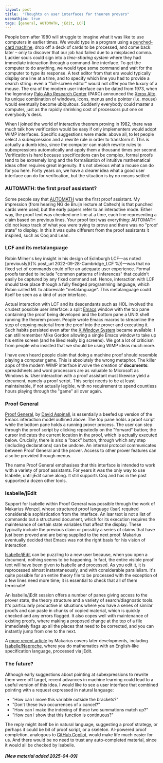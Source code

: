 ```yaml
---
layout: post
title:  "Thoughts on user interfaces for theorem provers"
usemathjax: true 
tags: [general, AUTOMATH, jEdit, LCF]
---
```


People born after 1980 will struggle to imagine what it was like
to use computers in earlier times.
We would type in a program using 
a [punched-card machine](https://www.ibm.com/history/punched-card), 
drop off a deck of cards to be processed, 
and come back later – only to discover that our job had failed due to a misplaced comma.
Luckier souls could sign into a *time-sharing system* 
where they had immediate interaction through a command-line interface.
To get the computer to do anything, we would type some command
and wait for the computer to type its response.
A text editor from that era would typically display one line at a time,
and to specify which line you had to provide a search string:
even a "full-screen editor" would not offer you the luxury of a mouse.
The era of the modern user interface can be dated from 1973, when the legendary
[Palo Alto Research Center](https://www.sri.com/research/future-concepts-division/) (PARC) announced the 
[Xerox Alto](https://www.computerhistory.org/revolution/input-output/14/347).
Its unique combination of windows, icons, menus and a pointer (i.e. mouse)
would eventually become ubiquitous. 
Suddenly everybody could master a computer, just as the rapidly shrinking cost of processors
put one on everybody's desk.

When I joined the world of interactive theorem proving in 1982, there was much talk
how verification would be easy if only implementers would adopt WIMP interfaces.
Specific suggestions were made: above all, to let people select a subexpression
and a rewrite rule in order to transform it.
This is actually a dumb idea, since the computer can match rewrite rules to subexpressions 
automatically and apply them a thousand times per second. 
Verification is hard because specifications can be complex,
formal proofs tend to be extremely long
and the formalisation of intuitive mathematical ideas often requires great ingenuity.
It's not obvious what a mouse can do for you here.
Forty years on, we have a clearer idea what a good user interface can do for verification,
but the situation is by no means settled.

### AUTOMATH: the first proof assistant?

Some people say that [AUTOMATH](https://lawrencecpaulson.github.io/tag/AUTOMATH) 
was the first proof assistant.
My impression (from hearing NG de Bruijn lecture at Caltech)
is that punched cards were used, but the early papers refer to an interactive mode.
Either way, the proof text was checked one line at a time, 
each line representing a claim based on previous lines.
Your proof text was everything: 
AUTOMATH did not keep track of what you were trying to prove
and there was no "proof state" to display.
In this it was quite different from the proof assistants it inspired, 
such as Coq and Lean.

### LCF and its metalanguage

Robin Milner's key insight in his design of Edinburgh LCF—as noted [previously]({% post_url 2022-09-28-Cambridge_LCF %})—was that no fixed
set of commands could offer an adequate user experience.
Formal proofs tended to include "common patterns of inferences"
that couldn't easily be captured by any fixed command set.
Hence, interaction with LCF should take place through a fully fledged programming language,
which Robin called ML to abbreviate "metalanguage".
This metalanguage could itself be seen as a kind of user interface.

Actual interaction with LCF and its descendants such as HOL involved the crudest possible
user interface: a split [Emacs](https://en.wikipedia.org/wiki/Emacs) window 
with the top pane containing the proof being developed
and the bottom pane a UNIX shell running the theorem prover.
People wrote Emacs macros to streamline the step of copying material from the proof
into the prover and executing it.
Such habits persisted even after the 
[X Window System](https://en.wikipedia.org/wiki/X_Window_System) became available:
I can still remember Mike Gordon allowing a single Emacs window to take up his entire screen
(and he liked really big screens).
We got a lot of criticism from people who insisted that we should be using WIMP
ideas much more.

I have even heard people claim that doing a machine proof
should resemble playing a computer game. This is absolutely the wrong metaphor.
The killer apps of the modern WIMP interface involve the creation of **documents**:
spreadsheets and word processors are as valuable to Microsoft as Windows is.
User interaction with a proof assistant must likewise yield a document, namely a proof script.
This script needs to be at least maintainable, if not actually legible,
with no requirement to spend countless hours playing through the "game" all over again.

### Proof General

[Proof General](https://proofgeneral.github.io), by [David Aspinall](https://homepages.inf.ed.ac.uk/da/),
is essentially a beefed up version of the Emacs interaction model outlined above.
The top pane holds a proof script while the bottom pane holds a running prover process.
The user can step through the proof script by clicking repeatedly on the "forward" button;
the cursor indicates the current location in the proof, which is actually executed below.
Crucially, there is also a "back" button, through which any step (including declarations)
can be undone. An internal protocol communicates between Proof General and the prover.
Access to other prover features can also be provided through menus.

The name Proof General emphasises that this interface is intended to work
with a variety of proof assistants. For years it was the only way
to use Isabelle, until jEdit came along.
It still supports Coq and has in the past supported a dozen other tools. 

### Isabelle/jEdit

Support for Isabelle within Proof General was possible through the work of Makarius Wenzel,
whose structured proof language (Isar) required considerable sophistication from the interface.
An Isar text is not a list of commands but a structured document,
which for its execution requires the maintenance of certain state variables
that affect the display. These typically include the previous claim or possibly
a series of claims that have just been proved and are being supplied to the next proof.
Makarius eventually decided that Emacs was not the right basis for his vision of interaction.

[Isabelle/jEdit](https://rdcu.be/c1xBk) can be puzzling to a new user because, when you open a document, 
nothing seems to be happening.
In fact, the entire visible proof text will have been given to Isabelle and processed.
As you edit it, it is reprocessed almost instantaneously, and with considerable parallelism.
It's quite possible for an entire theory file to be processed 
with the exception of a few lines need more time; 
it is essential to check that all of them terminate!

An Isabelle/jEdit session offers a number of panes giving access to the prover state,
the theory structure and a variety of search/diagnostic tools.
It's particularly productive in situations where you have a series of similar proofs
and can paste in chunks of copied material,
which is quickly checked and any errors flagged.
It also copes well with maintenance of existing proofs, where making a proposed change
at the top of a file immediately flags up all the places that need to be corrected,
and you can instantly jump from one to the next.

A [more recent article](https://rdcu.be/c1xIv) by Makarius covers later
developments, including [Isabelle/Naproche](https://rdcu.be/c1xRF), where you do mathematics
with an English-like specification language, processed via jEdit.

### The future?

Although early suggestions about pointing at subexpressions to rewrite them
were off target, recent advances in machine learning could lead to a useful version
of this idea. I would like to see a user interface that combined pointing
with a request expressed in natural language:

* "How can I move this variable outside the brackets?"
* "Don't these two occurrences of *x* cancel?"
* "How can I make the indexing of these two summations match up?"
* "How can I show that this function is continuous?"

The reply might itself be in natural language, suggesting a proof strategy,
or perhaps it could be bit of proof script, or a skeleton.
AI-powered proof completion, analogous to 
[GitHub Copilot](https://github.blog/2022-06-21-github-copilot-is-generally-available-to-all-developers/),
would make life much easier for us.
And there would be no need to trust any auto-completed material,
since it would all be checked by Isabelle.

#### *[New material added 2025-04-09]*